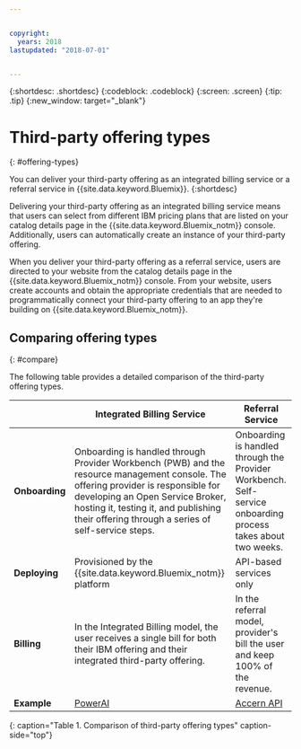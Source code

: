```yaml
---


copyright:
  years: 2018
lastupdated: "2018-07-01"


---
```


{:shortdesc: .shortdesc}
{:codeblock: .codeblock}
{:screen: .screen}
{:tip: .tip}
{:new_window: target="_blank"}

# Third-party offering types
{: #offering-types}

You can deliver your third-party offering as an integrated billing service or a referral service in {{site.data.keyword.Bluemix}}.
{:shortdesc}

Delivering your third-party offering as an integrated billing service means that users can select from different IBM pricing plans that are listed on your catalog details page in the {{site.data.keyword.Bluemix_notm}} console. Additionally, users can automatically create an instance of your third-party offering.

When you deliver your third-party offering as a referral service, users are directed to your website from the catalog details page in the {{site.data.keyword.Bluemix_notm}} console. From your website, users create accounts and obtain the appropriate credentials that are needed to programmatically connect your third-party offering to an app they're building on {{site.data.keyword.Bluemix_notm}}.

## Comparing offering types
{: #compare}

The following table provides a detailed comparison of the third-party offering types.

|  | Integrated Billing Service  | Referral Service |
|---|---|---|
| **Onboarding** | Onboarding is handled through Provider Workbench (PWB) and the resource management console. The offering provider is responsible for developing an Open Service Broker, hosting it, testing it, and publishing their offering through a series of self-service steps. | Onboarding is handled through the Provider Workbench. Self-service onboarding process takes about two weeks. |
| **Deploying** | Provisioned by the {{site.data.keyword.Bluemix_notm}} platform | API-based services only |
| **Billing**  |  In the Integrated Billing model, the user receives a single bill for both their IBM offering and their integrated third-party offering. | In the referral model, provider's bill the user and keep 100% of the revenue.  |
| **Example** | [PowerAI](https://console.bluemix.net/catalog/services/powerai) | [Accern API](https://console.bluemix.net/catalog/services/accern-api) |
{: caption="Table 1. Comparison of third-party offering types" caption-side="top"}

